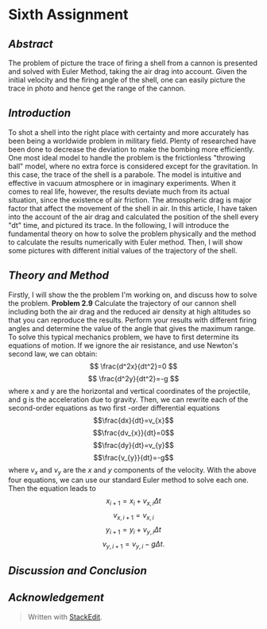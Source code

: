# Sixth Assignment

## ***Abstract***
The problem of picture the trace of firing a shell from a cannon is presented and solved with Euler Method, taking the air drag into account. Given the initial velocity and the firing angle of the shell, one can easily picture the trace in photo and hence get the range of the cannon. 

## ***Introduction***
To shot a shell into the right place with certainty and more accurately has been being  a worldwide problem in military field. Plenty of researched have been done to decrease the deviation to make the bombing more efficiently. One most ideal model to handle the problem is the frictionless "throwing ball" model, where no extra force is considered except for the gravitation. In this case, the trace of the shell is a parabole. The model is intuitive and effective in vacuum atmosphere or in imaginary experiments. When it comes to real life, however, the results deviate much from its actual situation, since the existence of air friction. The atmospheric drag is major factor that affect the movement of the shell in air. In this article, I have taken into the account of the air drag and calculated the position of the shell every "dt" time, and pictured its trace. 
	   In the following, I will introduce the fundamental theory on how to solve the problem physically and the method to calculate the results numerically with Euler method. Then, I will show some pictures with different initial values of the trajectory of the shell.

## ***Theory and Method***
Firstly, I will show the the problem I'm working on, and discuss how to solve the problem. 
**Problem 2.9** 
	Calculate the trajectory of our cannon shell including both the air drag and the reduced air density at high altitudes so that you can reproduce the results. Perform your results with different firing angles and determine the value of the angle that gives the maximum range. 
	To solve this typical mechanics problem, we have to first determine its equations of motion. If we ignore the air resistance, and use Newton's second law, we can obtain:
$$   \frac{d^2x}{dt^2}=0  $$
$$    \frac{d^2y}{dt^2}=-g  $$
where x and y are the horizontal and vertical coordinates of the projectile, and g is the acceleration due to gravity. 
Then, we can rewrite each of the second-order equations as two first -order differential equations 
$$\frac{dx}{dt}=v_{x}$$$$\frac{dv_{x}}{dt}=0$$$$\frac{dy}{dt}=v_{y}$$$$\frac{v_{y}}{dt}=-g$$
where  $v_{x}$ and $v_{y}$ are the $x$ and $y$ components of the velocity. With the above four equations, we can use our standard Euler method to solve each one. Then the equation leads to 
$$x_{i+1}=x_{i}+v_{x,i}\Delta t$$$$v_{x,i+1}=v_{x,i}$$$$y_{i+1}=y_{i}+v_{y,i}\Delta t$$$$v_{y,i+1}=v_{y,i}-g\Delta t.$$

## ***Discussion and Conclusion***

## ***Acknowledgement***



> Written with [StackEdit](https://stackedit.io/).